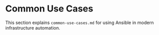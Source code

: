 # Common Use Cases

This section explains `common-use-cases.md` for using Ansible in modern infrastructure automation.